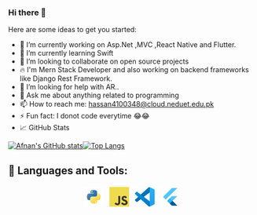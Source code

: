 ### Hi there 👋

Here are some ideas to get you started:

- 🔭 I’m currently working on Asp.Net ,MVC ,React Native and Flutter.  
- 🌱 I’m currently learning Swift
- 👯 I’m looking to collaborate on open source projects
- 🔥 I'm Mern Stack Developer and also working on backend frameworks like Django Rest Framework.
- 🤔 I’m looking for help with AR..
- 💬 Ask me about anything related to programming
- 📫 How to reach me: hassan4100348@cloud.neduet.edu.pk
- ⚡ Fun fact: I donot code everytime 😂😂
- 📈 GitHub Stats

[![Afnan's GitHub stats](https://github-readme-stats.vercel.app/api?username=HassanAfnan&theme=radical)](https://github.com/HassanAfnan/github-readme-stats)[![Top Langs](https://github-readme-stats.vercel.app/api/top-langs/?username=HassanAfnan&layout=compact&theme=radical)](https://github.com/HassanAfnan/github-readme-stats)

## 🧰 Languages and Tools:
<p align="center">
<img src="https://raw.githubusercontent.com/github/explore/80688e429a7d4ef2fca1e82350fe8e3517d3494d/topics/python/python.png" alt="Python" height="40" style="vertical-align:top; margin:4px">
<img src="https://raw.githubusercontent.com/github/explore/80688e429a7d4ef2fca1e82350fe8e3517d3494d/topics/javascript/javascript.png" alt="Javascript" height="40" style="vertical-align:top; margin:4px">
<img src="https://raw.githubusercontent.com/github/explore/80688e429a7d4ef2fca1e82350fe8e3517d3494d/topics/visual-studio-code/visual-studio-code.png" alt="VS Code" height="40" style="vertical-align:top; margin:4px">
 <img src="https://raw.githubusercontent.com/github/explore/80688e429a7d4ef2fca1e82350fe8e3517d3494d/topics/flutter/flutter.png" alt="VS Code" height="40" style="vertical-align:top; margin:4px">
</p>

 
